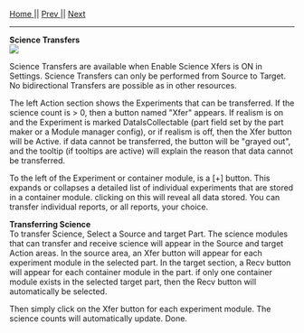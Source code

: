 [Home ](https://github.com/PapaJoesSoup/ShipManifest/wiki)|| [Prev ](https://github.com/PapaJoesSoup/ShipManifest/wiki/2.1---Crew-Transfers)|| [Next](https://github.com/PapaJoesSoup/ShipManifest/wiki/2.3-Resource-Transfers)
***
**Science Transfers**  
![](http://i.imgur.com/Ibesw84.png)

Science Transfers are available when Enable Science Xfers is ON in Settings.  Science Transfers can only be performed from Source to Target.   No bidirectional Transfers are possible as in other resources.

The left Action section shows the Experiments that can be transferred.  If the science count is > 0, then a button named "Xfer" appears.  If realism is on and the Experiment is marked DataIsCollectable (part field set by the part maker or a Module manager config), or if realism is off, then the Xfer button will be Active.  if data cannot be transferred, the button will be "grayed out", and the tooltip (if tooltips are active) will explain the reason that data cannot be transferred.

To the left of the Experiment or container module, is a [+] button.  This expands or collapses a detailed list of individual experiments that are stored in a container module.  clicking on this will reveal all data stored.  You can transfer individual reports, or all reports, your choice.

**Transferring Science**  
To transfer Science, Select a Source and target Part.  The science modules that can transfer and receive science will appear in the Source and target Action areas.  In the source area, an Xfer button will appear for each experiment module in the selected part.   In the target section, a Recv button will appear for each container module in the part.  if only one container module exists in the selected target part, then the Recv button will automatically be selected.

Then simply click on the Xfer button for each experiment module.  The science counts will automatically update.  Done.
